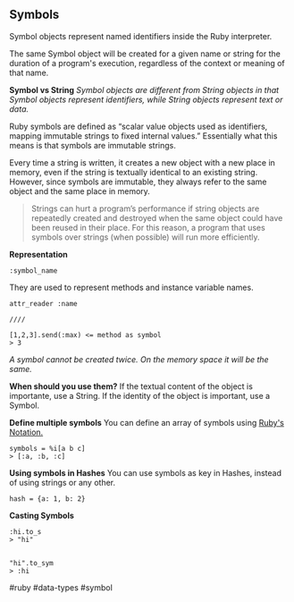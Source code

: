 ## Symbols
Symbol objects represent named identifiers inside the Ruby interpreter.

The same Symbol object will be created for a given name or string for the duration of a program's execution, regardless of the context or meaning of that name.

**Symbol vs String**
*Symbol objects are different from String objects in that Symbol objects represent identifiers, while String objects represent text or data.*

Ruby symbols are defined as “scalar value objects used as identifiers, mapping immutable strings to fixed internal values.” Essentially what this means is that symbols are immutable strings.

Every time a string is written, it creates a new object with a new place in memory, even if the string is textually identical to an existing string. However, since symbols are immutable, they always refer to the same object and the same place in memory.

>Strings can hurt a program’s performance if string objects are repeatedly created and destroyed when the same object could have been reused in their place. For this reason, a program that uses symbols over strings (when possible) will run more efficiently.

**Representation**

```
:symbol_name
```

They are used to represent methods and instance variable names.

```
attr_reader :name

////

[1,2,3].send(:max) <= method as symbol
> 3
```

*A symbol cannot be created twice. On the memory space it will be the same.*

**When should you use them?**
If the textual content of the object is importante, use a String. If the identity of the object is important, use a Symbol.

**Define multiple symbols**
You can define an array of symbols using [Ruby's Notation.](http://ruby.zigzo.com/2014/08/21/rubys-notation/)

```
symbols = %i[a b c]
> [:a, :b, :c]
```

**Using symbols in Hashes**
You can use symbols as key in Hashes, instead of using strings or any other.

```
hash = {a: 1, b: 2}
```

**Casting Symbols**

```
:hi.to_s
> "hi"


"hi".to_sym
> :hi
```

#ruby #data-types #symbol